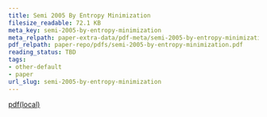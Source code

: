 ```yaml
---
title: Semi 2005 By Entropy Minimization
filesize_readable: 72.1 KB
meta_key: semi-2005-by-entropy-minimization
meta_relpath: paper-extra-data/pdf-meta/semi-2005-by-entropy-minimization.yaml
pdf_relpath: paper-repo/pdfs/semi-2005-by-entropy-minimization.pdf
reading_status: TBD
tags:
- other-default
- paper
url_slug: semi-2005-by-entropy-minimization
---
```


[pdf(local)](../../paper-repo/pdfs/semi-2005-by-entropy-minimization.pdf)
